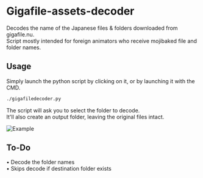 # Gigafile-assets-decoder

Decodes the name of the Japanese files &amp; folders downloaded from gigafile.nu.<br>
Script mostly intended for foreign animators who receive mojibaked file and folder names.

## Usage

Simply launch the python script by clicking on it, or by launching it with the CMD.
```bash
./gigafiledecoder.py
```

The script will ask you to select the folder to decode.<br>
It'll also create an output folder, leaving the original files intact.


![Example](https://i.imgur.com/rkqq7vg.jpg)

## To-Do
• Decode the folder names<br>
• Skips decode if destination folder exists
